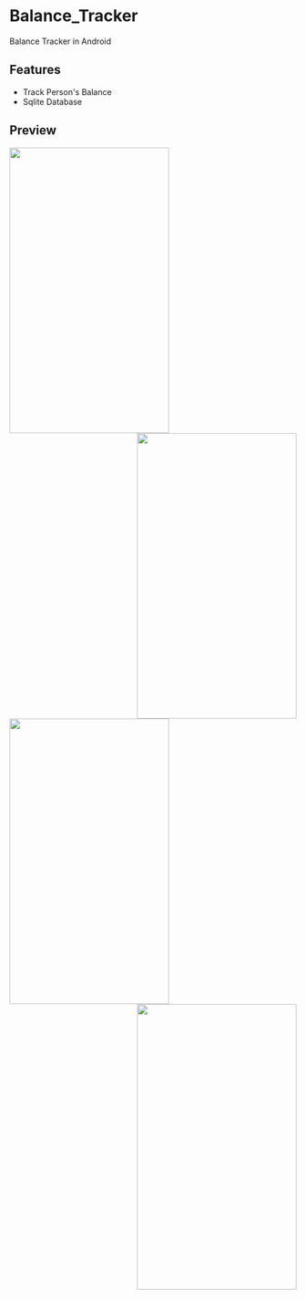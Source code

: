 # Balance_Tracker
Balance Tracker in Android

## Features
<ul>
<li>Track Person's Balance</li>
<li>Sqlite Database</li>
</ul>

## Preview

<img src="https://user-images.githubusercontent.com/38129975/60503507-85eb3300-9cdd-11e9-9896-918d73193857.jpeg" width="280px" height="500px"><img src="https://user-images.githubusercontent.com/38129975/60503555-98fe0300-9cdd-11e9-9a8b-dba03c50e1ca.jpeg" width="280px" height="500px" align="right">

<img src="https://user-images.githubusercontent.com/38129975/60503576-a3200180-9cdd-11e9-9584-9a40e76e270c.jpeg" width="280px" height="500px"><img src="https://user-images.githubusercontent.com/38129975/60503597-ad420000-9cdd-11e9-8286-5d6152aed125.jpeg" width="280px" height="500px" align="right">



